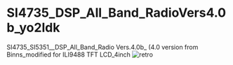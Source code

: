 # SI4735_DSP_All_Band_RadioVers4.0b_yo2ldk
SI4735_SI5351__DSP_All_Band_Radio Vers.4.0b_ (4.0 version from Binns_modified for ILI9488 TFT LCD_4inch
![retro](https://user-images.githubusercontent.com/1875591/186020422-89131c3c-558d-46c8-90d2-d3d2b278f38e.jpg)
